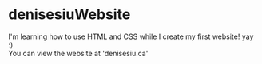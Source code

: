 # denisesiuWebsite
I'm learning how to use HTML and CSS while I create my first website! yay :) <br>
You can view the website at 'denisesiu.ca'

